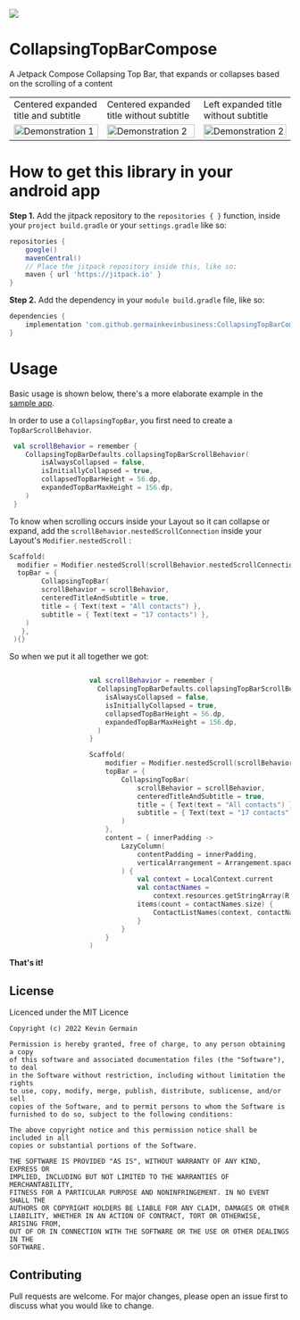 [![](https://jitpack.io/v/germainkevinbusiness/CollapsingTopBarCompose.svg)](https://jitpack.io/#germainkevinbusiness/CollapsingTopBarCompose)
# CollapsingTopBarCompose
A Jetpack Compose Collapsing Top Bar, that expands or collapses based on the scrolling of a content

<table>
  <tr>
    <td>Centered expanded title and subtitle</td>
     <td>Centered expanded title without subtitle</td>
    <td>Left expanded title without subtitle</td>
  </tr>
  <tr>
    <td valign="top"><img src="https://user-images.githubusercontent.com/83923717/170046931-3f9cf06e-9476-4ea1-a932-34d3197a47df.gif" alt="Demonstration 1" width="100%" height="auto"/></td>
    <td valign="top"><img src="https://user-images.githubusercontent.com/83923717/170036886-f340d845-b5f8-475d-93ea-709652aa6ad6.gif" alt="Demonstration 2" width="100%" height="auto"/></td>
    <td valign="top"><img src="https://user-images.githubusercontent.com/83923717/170043487-5e78724b-bd66-4617-b703-624281d49c2a.gif" alt="Demonstration 2" width="100%" height="auto"/></td>
  </tr>
 </table>

# How to get this library in your android app

**Step 1.** Add the jitpack repository to the ``repositories { }``  function, inside
your ``project build.gradle`` or your ``settings.gradle`` like so:

```groovy
repositories {
    google()
    mavenCentral()
    // Place the jitpack repository inside this, like so:
    maven { url 'https://jitpack.io' }
}
```

**Step 2.** Add the dependency in your ``` module build.gradle ``` file, like so:

```groovy
dependencies {
    implementation 'com.github.germainkevinbusiness:CollapsingTopBarCompose:1.0.0-alpha05'
}
```

# Usage
Basic usage is shown below, there's a more elaborate example in
the [sample app](https://github.com/germainkevinbusiness/CollapsingTopBarCompose/blob/master/app/src/main/java/com/germainkevin/collapsingtopbarcompose/MainActivity.kt).


In order to use a ```CollapsingTopBar```, you first need to create a ```TopBarScrollBehavior```.
```kotlin
 val scrollBehavior = remember { 
    CollapsingTopBarDefaults.collapsingTopBarScrollBehavior(
        isAlwaysCollapsed = false,
        isInitiallyCollapsed = true,
        collapsedTopBarHeight = 56.dp,
        expandedTopBarMaxHeight = 156.dp,
    ) 
 }
```
To know when scrolling occurs inside your Layout so it can collapse or expand, add the ```scrollBehavior.nestedScrollConnection``` inside your Layout's  ```Modifier.nestedScroll``` :
```kotlin
Scaffold(
  modifier = Modifier.nestedScroll(scrollBehavior.nestedScrollConnection),
  topBar = {
        CollapsingTopBar(
        scrollBehavior = scrollBehavior,
        centeredTitleAndSubtitle = true,
        title = { Text(text = "All contacts") },
        subtitle = { Text(text = "17 contacts") },
    )
   },
 ){}
```

So when we put it all together we got:

```kotlin

                    val scrollBehavior = remember {
                      CollapsingTopBarDefaults.collapsingTopBarScrollBehavior(
                        isAlwaysCollapsed = false,
                        isInitiallyCollapsed = true,
                        collapsedTopBarHeight = 56.dp,
                        expandedTopBarMaxHeight = 156.dp,
                      )
                    }

                    Scaffold(
                        modifier = Modifier.nestedScroll(scrollBehavior.nestedScrollConnection),
                        topBar = {
                            CollapsingTopBar(
                                scrollBehavior = scrollBehavior,
                                centeredTitleAndSubtitle = true,
                                title = { Text(text = "All contacts") },
                                subtitle = { Text(text = "17 contacts") },
                            )
                        },
                        content = { innerPadding ->
                            LazyColumn(
                                contentPadding = innerPadding,
                                verticalArrangement = Arrangement.spacedBy(8.dp)
                            ) {
                                val context = LocalContext.current
                                val contactNames =
                                    context.resources.getStringArray(R.array.contactNames)
                                items(count = contactNames.size) {
                                    ContactListNames(context, contactNames[it])
                                }
                            }
                        }
                    )
```

**That's it!**

## License

Licenced under the MIT Licence

```
Copyright (c) 2022 Kevin Germain

Permission is hereby granted, free of charge, to any person obtaining a copy
of this software and associated documentation files (the "Software"), to deal
in the Software without restriction, including without limitation the rights
to use, copy, modify, merge, publish, distribute, sublicense, and/or sell
copies of the Software, and to permit persons to whom the Software is
furnished to do so, subject to the following conditions:

The above copyright notice and this permission notice shall be included in all
copies or substantial portions of the Software.

THE SOFTWARE IS PROVIDED "AS IS", WITHOUT WARRANTY OF ANY KIND, EXPRESS OR
IMPLIED, INCLUDING BUT NOT LIMITED TO THE WARRANTIES OF MERCHANTABILITY,
FITNESS FOR A PARTICULAR PURPOSE AND NONINFRINGEMENT. IN NO EVENT SHALL THE
AUTHORS OR COPYRIGHT HOLDERS BE LIABLE FOR ANY CLAIM, DAMAGES OR OTHER
LIABILITY, WHETHER IN AN ACTION OF CONTRACT, TORT OR OTHERWISE, ARISING FROM,
OUT OF OR IN CONNECTION WITH THE SOFTWARE OR THE USE OR OTHER DEALINGS IN THE
SOFTWARE.
```

## Contributing

Pull requests are welcome. For major changes, please open an issue first to discuss what you would
like to change.
